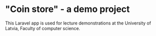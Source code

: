 
# "Coin store" - a demo project

This Laravel app is used for lecture demonstrations at the University of Latvia, Faculty of computer science.
